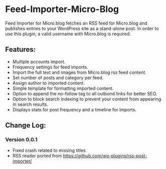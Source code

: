 # Feed-Importer-Micro-Blog
Feed Importer for Micro.blog fetches an RSS feed for Micro.blog and publishes entries to your WordPress site as a stand-alone post. In order to use this plugin, a valid username with Micro.blog is required.

## Features:
* Multiple accounts import.
* Frequency settings for feed imports.
* Import the full text and images from Micro.blog rss feed content.
* Set number of posts and category per feed.
* Assign author to imported content.
* Simple template for formatting imported content.
* Option to append the no-follow tag to all outbond links for better SEO.
* Option to block search indexing to prevent your content from appearing in search results.
* Displays stats for post frequency and a timeline for imports.


## Change Log:   
### Version 0.0.1
* Fixed crash related to missing titles
* RSS reader ported from https://github.com/wp-plugins/rss-post-importer/

